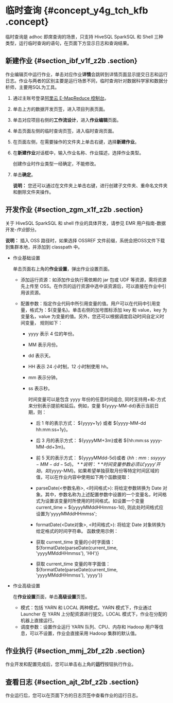 # 临时查询 {#concept_y4g_tch_kfb .concept}

临时查询是 adhoc 即席查询的场景，只支持 HiveSQL SparkSQL 和 Shell 三种类型，运行临时查询的语句，在页面下方显示日志和查询结果。

## 新建作业 {#section_ibf_v1f_z2b .section}

作业编辑页中运行作业，单击对应作业**详情**会跳转到详情页面显示提交日志和运行日志。作业与两者的区别主要是运行场景不同，临时查询针对数据科学家和数据分析师，主要用SQL为工具。

1.  通过主账号登录[阿里云 E-MapReduce 控制台](https://emr.console.aliyun.com/console)。
2.  单击上方的数据开发页签，进入项目列表页面。
3.  单击对应项目右侧的**工作流设计**，进入**作业编辑**页面。
4.  单击页面左侧的临时查询页签，进入临时查询页面。
5.  在页面左侧，在需要操作的文件夹上单击右键，选择**新建作业**。
6.  在**新建作业**对话框中，输入作业名称、作业描述，选择作业类型。

    创建作业时作业类型一经确定，不能修改。

7.  单击**确定**。

    **说明：** 您还可以通过在文件夹上单击右键，进行创建子文件夹、重命名文件夹和删除文件夹操作。


## 开发作业 {#section_zgm_x1f_z2b .section}

关于 HiveSQL SparkSQL 和 shell 作业的具体开发，请参见 EMR 用户指南-数据开发-*作业*部分。

**说明：** 插入 OSS 路径时，如果选择 OSSREF 文件前缀，系统会把OSS文件下载到集群本地，并添加到 classpath 中。

-   作业基础设置

    单击页面右上角的**作业设置**，弹出作业设置页面。

    -   添加运行资源：如添加作业执行需依赖的 jar 包或 UDF 等资源，需将资源先上传至 OSS。在作页的运行资源中选中该资源后，可以直接在作业中引用该资源。
    -   配置参数：指定作业代码中所引用变量的值。用户可以在代码中引用变量，格式为：$\{变量名\}。单击右侧的加号图标添加 key 和 value，key 为变量名，value 为变量的值。另外，您还可以根据调度启动时间自定义时间变量， 规则如下：

        -   yyyy 表示 4 位的年份。
        -   MM 表示月份。
        -   dd 表示天。
        -   HH 表示 24 小时制，12 小时制使用 hh。
        -   mm 表示分钟。
        -   ss 表示秒。

            时间变量可以是包含 yyyy 年份的任意时间组合, 同时支持用+和-方式来分别表示提前和延后。例如，变量 $\{yyyy-MM-dd\}表示当前日期，则：

            -   后 1 年的表示方式： $\{yyyy+1y\} 或者 $\{yyyy-MM-dd hh:mm:ss+1y\}。
            -   后 3 月的表示方式： $\{yyyyMM+3m\}或者 $\{hh:mm:ss yyyy-MM-dd+3m\}。
            -   前 5 天的表示方式： $\{yyyyMMdd-5d\}或者 $\{hh:mm:ss yyyy-MM-dd-5d\}。
            **说明：** 时间变量参数必须以'yyyy'开始，如$\{yyyy-MM\}。如果希望单独获取月份等特定时间区域的值，可以在作业内容中使用如下两个函数提取：

            -   parseDate\(<参数名称\>, <时间格式\>\): 将给定参数转换为 Date 对象。其中，参数名称为上述配置参数中设置的一个变量名，时间格式为设置该变量时所使用的时间格式。如设置一个变量 current\_time = $\{yyyyMMddHHmmss-1d\}, 则此处时间格式应设置为'yyyyMMddHHmmss';
            -   formatDate\(<Date对象\>, <时间格式\>\): 将给定 Date 对象转换为给定格式的时间字符串。
            函数使用示例：

            -   获取 current\_time 变量的小时字面值：$\{formatDate\(parseDate\(current\_time, 'yyyyMMddHHmmss'\), 'HH'\)\}
            -   获取 current\_time 变量的年字面值：$\{formatDate\(parseDate\(current\_time, 'yyyyMMddHHmmss'\), 'yyyy'\)\}
-   作业高级设置

    在**作业设置**页面，单击**高级设置**页签。

    -   模式：包括 YARN 和 LOCAL 两种模式。YARN 模式下，作业通过 Launcher 在 YARN 上分配资源进行提交。LOCAL 模式下，作业在分配的机器上直接运行。
    -   调度参数：设置作业运行 YARN 队列、CPU、内存和 Hadoop 用户等信息，可以不设置，作业会直接采用 Hadoop 集群的默认值。

## 作业执行 {#section_mmj_2bf_z2b .section}

作业开发和配置完成后，您可以单击右上角的**运行**按钮执行作业。

## 查看日志 {#section_ajt_2bf_z2b .section}

作业运行后，您可以在页面下方的日志页签中查看作业的运行日志。

